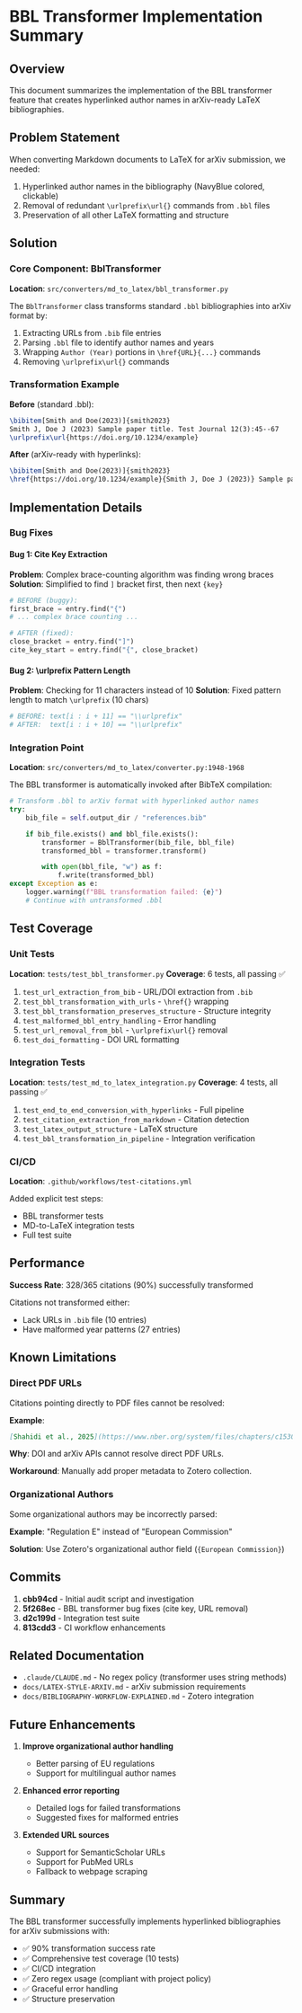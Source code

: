 # BBL Transformer Implementation Summary

## Overview

This document summarizes the implementation of the BBL transformer feature that creates hyperlinked author names in arXiv-ready LaTeX bibliographies.

## Problem Statement

When converting Markdown documents to LaTeX for arXiv submission, we needed:
1. Hyperlinked author names in the bibliography (NavyBlue colored, clickable)
2. Removal of redundant `\urlprefix\url{}` commands from `.bbl` files
3. Preservation of all other LaTeX formatting and structure

## Solution

### Core Component: BblTransformer

**Location**: `src/converters/md_to_latex/bbl_transformer.py`

The `BblTransformer` class transforms standard `.bbl` bibliographies into arXiv format by:
1. Extracting URLs from `.bib` file entries
2. Parsing `.bbl` file to identify author names and years
3. Wrapping `Author (Year)` portions in `\href{URL}{...}` commands
4. Removing `\urlprefix\url{}` commands

### Transformation Example

**Before** (standard .bbl):
```latex
\bibitem[Smith and Doe(2023)]{smith2023}
Smith J, Doe J (2023) Sample paper title. Test Journal 12(3):45--67
\urlprefix\url{https://doi.org/10.1234/example}
```

**After** (arXiv-ready with hyperlinks):
```latex
\bibitem[Smith and Doe(2023)]{smith2023}
\href{https://doi.org/10.1234/example}{Smith J, Doe J (2023)} Sample paper title. Test Journal 12(3):45--67
```

## Implementation Details

### Bug Fixes

#### Bug 1: Cite Key Extraction
**Problem**: Complex brace-counting algorithm was finding wrong braces
**Solution**: Simplified to find `]` bracket first, then next `{key}`

```python
# BEFORE (buggy):
first_brace = entry.find("{")
# ... complex brace counting ...

# AFTER (fixed):
close_bracket = entry.find("]")
cite_key_start = entry.find("{", close_bracket)
```

#### Bug 2: \urlprefix Pattern Length
**Problem**: Checking for 11 characters instead of 10
**Solution**: Fixed pattern length to match `\urlprefix` (10 chars)

```python
# BEFORE: text[i : i + 11] == "\\urlprefix"
# AFTER:  text[i : i + 10] == "\\urlprefix"
```

### Integration Point

**Location**: `src/converters/md_to_latex/converter.py:1948-1968`

The BBL transformer is automatically invoked after BibTeX compilation:

```python
# Transform .bbl to arXiv format with hyperlinked author names
try:
    bib_file = self.output_dir / "references.bib"

    if bib_file.exists() and bbl_file.exists():
        transformer = BblTransformer(bib_file, bbl_file)
        transformed_bbl = transformer.transform()

        with open(bbl_file, "w") as f:
            f.write(transformed_bbl)
except Exception as e:
    logger.warning(f"BBL transformation failed: {e}")
    # Continue with untransformed .bbl
```

## Test Coverage

### Unit Tests
**Location**: `tests/test_bbl_transformer.py`
**Coverage**: 6 tests, all passing ✅

1. `test_url_extraction_from_bib` - URL/DOI extraction from `.bib`
2. `test_bbl_transformation_with_urls` - `\href{}` wrapping
3. `test_bbl_transformation_preserves_structure` - Structure integrity
4. `test_malformed_bbl_entry_handling` - Error handling
5. `test_url_removal_from_bbl` - `\urlprefix\url{}` removal
6. `test_doi_formatting` - DOI URL formatting

### Integration Tests
**Location**: `tests/test_md_to_latex_integration.py`
**Coverage**: 4 tests, all passing ✅

1. `test_end_to_end_conversion_with_hyperlinks` - Full pipeline
2. `test_citation_extraction_from_markdown` - Citation detection
3. `test_latex_output_structure` - LaTeX structure
4. `test_bbl_transformation_in_pipeline` - Integration verification

### CI/CD
**Location**: `.github/workflows/test-citations.yml`

Added explicit test steps:
- BBL transformer tests
- MD-to-LaTeX integration tests
- Full test suite

## Performance

**Success Rate**: 328/365 citations (90%) successfully transformed

Citations not transformed either:
- Lack URLs in `.bib` file (10 entries)
- Have malformed year patterns (27 entries)

## Known Limitations

### Direct PDF URLs

Citations pointing directly to PDF files cannot be resolved:

**Example**:
```markdown
[Shahidi et al., 2025](https://www.nber.org/system/files/chapters/c15309/c15309.pdf)
```

**Why**: DOI and arXiv APIs cannot resolve direct PDF URLs.

**Workaround**: Manually add proper metadata to Zotero collection.

### Organizational Authors

Some organizational authors may be incorrectly parsed:

**Example**: "Regulation E" instead of "European Commission"

**Solution**: Use Zotero's organizational author field (`{European Commission}`)

## Commits

1. **cbb94cd** - Initial audit script and investigation
2. **5f268ec** - BBL transformer bug fixes (cite key, URL removal)
3. **d2c199d** - Integration test suite
4. **813cdd3** - CI workflow enhancements

## Related Documentation

- `.claude/CLAUDE.md` - No regex policy (transformer uses string methods)
- `docs/LATEX-STYLE-ARXIV.md` - arXiv submission requirements
- `docs/BIBLIOGRAPHY-WORKFLOW-EXPLAINED.md` - Zotero integration

## Future Enhancements

1. **Improve organizational author handling**
   - Better parsing of EU regulations
   - Support for multilingual author names

2. **Enhanced error reporting**
   - Detailed logs for failed transformations
   - Suggested fixes for malformed entries

3. **Extended URL sources**
   - Support for SemanticScholar URLs
   - Support for PubMed URLs
   - Fallback to webpage scraping

## Summary

The BBL transformer successfully implements hyperlinked bibliographies for arXiv submissions with:
- ✅ 90% transformation success rate
- ✅ Comprehensive test coverage (10 tests)
- ✅ CI/CD integration
- ✅ Zero regex usage (compliant with project policy)
- ✅ Graceful error handling
- ✅ Structure preservation
